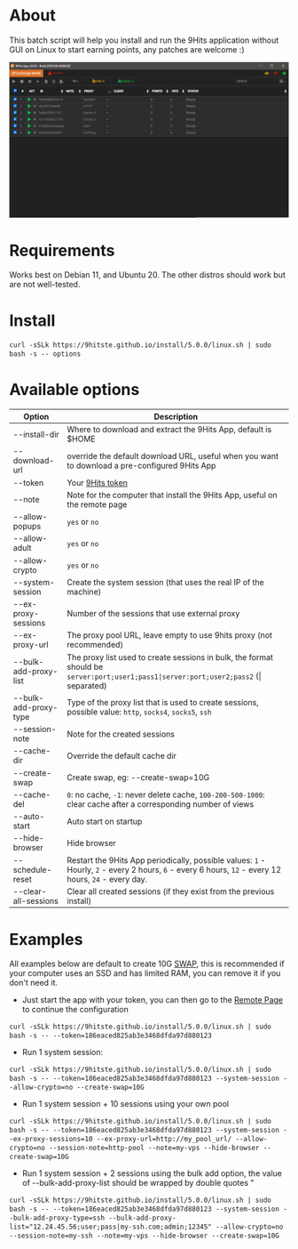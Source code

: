 # About
This batch script will help you install and run the 9Hits application without GUI on Linux to start earning points, any patches are welcome :)

![9Hits App](/5.0.0/9hits-app-v5.png)

# Requirements
Works best on Debian 11, and Ubuntu 20. The other distros should work but are not well-tested.
# Install
```
curl -sSLk https://9hitste.github.io/install/5.0.0/linux.sh | sudo bash -s -- options
```

# Available options
| Option | Description |
| --- | --- |
| --install-dir | Where to download and extract the 9Hits App, default is $HOME |
| --download-url | override the default download URL, useful when you want to download a pre-configured 9Hits App|
| --token | Your [9Hits token](https://panel.9hits.com/user/profile) |
| --note | Note for the computer that install the 9Hits App, useful on the remote page |
| --allow-popups | `yes` or `no` |
| --allow-adult | `yes` or `no` |
| --allow-crypto | `yes` or `no` |
| --system-session | Create the system session (that uses the real IP of the machine) |
| --ex-proxy-sessions | Number of the sessions that use external proxy |
| --ex-proxy-url | The proxy pool URL, leave empty to use 9hits proxy (not recommended) |
| --bulk-add-proxy-list | The proxy list used to create sessions in bulk, the format should be `server:port;user1;pass1\|server:port;user2;pass2` (\| separated) |
| --bulk-add-proxy-type | Type of the proxy list that is used to create sessions, possible value: `http`, `socks4`, `socks5`, `ssh`  |
| --session-note | Note for the created sessions |
| --cache-dir | Override the default cache dir |
| --create-swap | Create swap, eg: --create-swap=10G |
| --cache-del | `0`: no cache, `-1`: never delete cache, `100-200-500-1000`: clear cache after a corresponding number of views |
| --auto-start | Auto start on startup |
| --hide-browser | Hide browser |
| --schedule-reset | Restart the 9Hits App periodically, possible values: `1` - Hourly, `2` - every 2 hours, `6` - every 6 hours, `12` - every 12 hours, `24` - every day. |
| --clear-all-sessions | Clear all created sessions (if they exist from the previous install) |
# Examples
All examples below are default to create 10G [SWAP](https://opensource.com/article/18/9/swap-space-linux-systems), this is recommended if your computer uses an SSD and has limited RAM, you can remove it if you don't need it.
- Just start the app with your token, you can then go to the [Remote Page](https://panel.9hits.com/app/remote) to continue the configuration
```
curl -sSLk https://9hitste.github.io/install/5.0.0/linux.sh | sudo bash -s -- --token=186eaced825ab3e3468dfda97d880123
```

- Run 1 system session:
```
curl -sSLk https://9hitste.github.io/install/5.0.0/linux.sh | sudo bash -s -- --token=186eaced825ab3e3468dfda97d880123 --system-session --allow-crypto=no --create-swap=10G
```

- Run 1 system session + 10 sessions using your own pool
```
curl -sSLk https://9hitste.github.io/install/5.0.0/linux.sh | sudo bash -s -- --token=186eaced825ab3e3468dfda97d880123 --system-session --ex-proxy-sessions=10 --ex-proxy-url=http://my_pool_url/ --allow-crypto=no --session-note=http-pool --note=my-vps --hide-browser --create-swap=10G
```

- Run 1 system session + 2 sessions using the bulk add option, the value of --bulk-add-proxy-list should be wrapped by double quotes "
```
curl -sSLk https://9hitste.github.io/install/5.0.0/linux.sh | sudo bash -s -- --token=186eaced825ab3e3468dfda97d880123 --system-session --bulk-add-proxy-type=ssh --bulk-add-proxy-list="12.24.45.56;user;pass|my-ssh.com;admin;12345" --allow-crypto=no --session-note=my-ssh --note=my-vps --hide-browser --create-swap=10G
```
